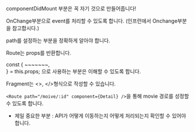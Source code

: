 componentDidMount 부분은 꼭 자기 것으로 만들어줍니다!

OnChange부분으로 event를 처리할 수 있도록 합니다. (인프런에서 Onchange부분을 참고합시다.)

path를 설정하는 부분을 정확하게 알아야 합니다.

Route는 props를 반환합니다.

const {
	~~~~~~~,	
} = this.props; 으로 사용하는 부분은 이해할 수 있도록 합니다.

Fragment는 <>, </>형식으로 작성할 수 있습니다.

```<Route path="/moive/:id" component={Detail} />```을 통해 movie 경로를 성정할 수 있도록 합니다.

* 제일 중요한 부분 : API가 어떻게 이동하는지 어떻게 처리되는지 확인할 수 있어야 합니다.